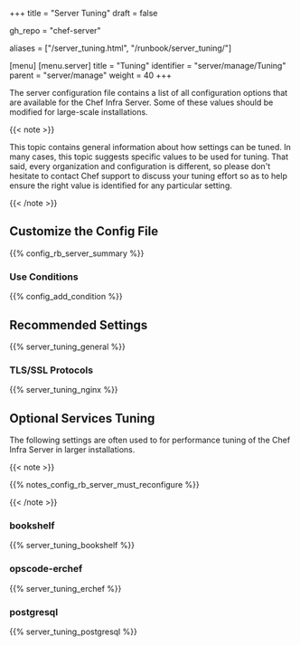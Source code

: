 +++
title = "Server Tuning"
draft = false

gh_repo = "chef-server"

aliases = ["/server_tuning.html", "/runbook/server_tuning/"]

[menu]
  [menu.server]
    title = "Tuning"
    identifier = "server/manage/Tuning"
    parent = "server/manage"
    weight = 40
+++

The server configuration file contains a list of all configuration
options that are available for the Chef Infra Server. Some of these
values should be modified for large-scale installations.

{{< note >}}

This topic contains general information about how settings can be tuned.
In many cases, this topic suggests specific values to be used for
tuning. That said, every organization and configuration is different, so
please don't hesitate to contact Chef support to discuss your tuning
effort so as to help ensure the right value is identified for any
particular setting.

{{< /note >}}

## Customize the Config File

{{% config_rb_server_summary %}}

### Use Conditions

{{% config_add_condition %}}

## Recommended Settings

{{% server_tuning_general %}}

### TLS/SSL Protocols

{{% server_tuning_nginx %}}

## Optional Services Tuning

The following settings are often used to for performance tuning of the
Chef Infra Server in larger installations.

{{< note >}}

{{% notes_config_rb_server_must_reconfigure %}}

{{< /note >}}

### bookshelf

{{% server_tuning_bookshelf %}}

### opscode-erchef

{{% server_tuning_erchef %}}

### postgresql

{{% server_tuning_postgresql %}}
